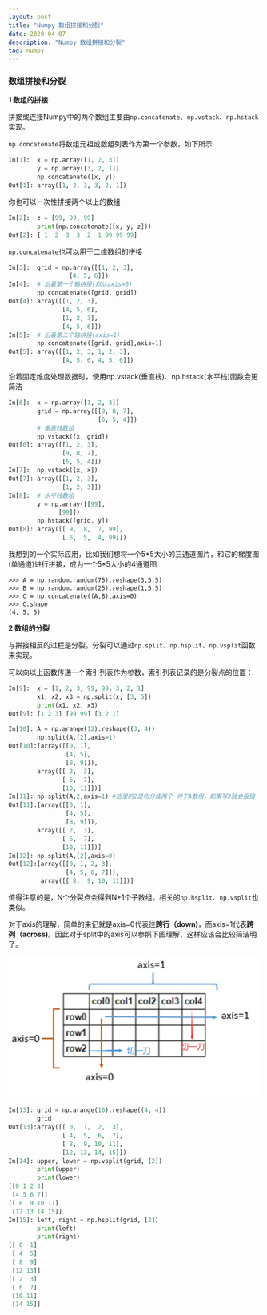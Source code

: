 ```yaml
---
layout: post
title: "Numpy 数组拼接和分裂"
date: 2020-04-07 
description: "Numpy 数组拼接和分裂"
tag: numpy
---
```


### 数组拼接和分裂

**1 数组的拼接**

拼接或连接Numpy中的两个数组主要由`np.concatenate`、`np.vstack`、`np.hstack`实现。

`np.concatenate`将数组元祖或数组列表作为第一个参数，如下所示

```python
In[1]:	x = np.array([1, 2, 3])
		y = np.array([3, 2, 1])
		np.concatenate([x, y])
Out[1]: array([1, 2, 3, 3, 2, 1])
```

你也可以一次性拼接两个以上的数组

```python
In[2]:	z = [99, 99, 99]
    	print(np.concatenate([x, y, z]))
Out[2]: [ 1  2  3  3  2  1 99 99 99]
```

`np.concatenate`也可以用于二维数组的拼接

```python
In[3]:	grid = np.array([[1, 2, 3],
                 [4, 5, 6]])
In[4]: 	# 沿着第一个轴拼接(默认axis=0)
		np.concatenate([grid, grid])
Out[4]: array([[1, 2, 3],
       		   [4, 5, 6],
       		   [1, 2, 3],
      		   [4, 5, 6]])
In[5]: 	# 沿着第二个轴拼接(axis=1)
		np.concatenate([grid, grid],axis=1)
Out[5]: array([[1, 2, 3, 1, 2, 3],
       		   [4, 5, 6, 4, 5, 6]])
```

沿着固定维度处理数据时，使用np.vstack(垂直栈)、np.hstack(水平栈)函数会更简洁

```python
In[6]: 	x = np.array([1, 2, 3])
		grid = np.array([[9, 8, 7],
                		 [6, 5, 4]])
        # 垂直栈数组
		np.vstack([x, grid])
Out[6]:	array([[1, 2, 3],
       		   [9, 8, 7],
       		   [6, 5, 4]])
In[7]: 	np.vstack([x, x])
Out[7]: array([[1, 2, 3],
       		   [1, 2, 3]])
In[8]: 	# 水平栈数组
    	y = np.array([[99],
              [99]])
        np.hstack([grid, y])
Out[8]: array([[ 9,  8,  7, 99],
       		   [ 6,  5,  4, 99]])
```

我想到的一个实际应用，比如我们想将一个5\*5大小的三通道图片，和它的梯度图(单通道)进行拼接，成为一个5\*5大小的4通道图

```
>>> A = np.random.random(75).reshape(3,5,5)
>>> B = np.random.random(25).reshape(1,5,5)
>>> C = np.concatenate((A,B),axis=0)
>>> C.shape
(4, 5, 5) 
```

**2 数组的分裂**

与拼接相反的过程是分裂。分裂可以通过`np.split`、`np.hsplit`、`np.vsplit`函数来实现。

可以向以上函数传递一个索引列表作为参数，索引列表记录的是分裂点的位置：

```python
In[9]:	x = [1, 2, 3, 99, 99, 3, 2, 1]
		x1, x2, x3 = np.split(x, [3, 5])
		print(x1, x2, x3)
Out[9]: [1 2 3] [99 99] [3 2 1]
```

```python
In[10]:	A = np.arange(12).reshape((3, 4))
		np.split(A,[2],axis=1)
Out[10]:[array([[0, 1],
        		[4, 5],
        		[8, 9]]),
 		array([[ 2,  3],
        	   [ 6,  7],
        	   [10, 11]])]
In[11]:	np.split(A,2,axis=1) #这里的2是均分成两个 对于A数组，如果写3就会报错
Out[11]:[array([[0, 1],
        		[4, 5],
        		[8, 9]]),
 		array([[ 2,  3],
        	   [ 6,  7],
        	   [10, 11]])]
In[12]:	np.split(A,[2],axis=0)    
Out[12]:[array([[0, 1, 2, 3],
        		[4, 5, 6, 7]]),
 		 array([[ 8,  9, 10, 11]])]
```

值得注意的是，N个分裂点会得到N+1个子数组。相关的`np.hsplit`、`np.vsplit`也类似。

对于axis的理解，简单的来记就是axis=0代表往**跨行（down)**，而axis=1代表**跨列（across)**。因此对于split中的axis可以参照下图理解，这样应该会比较简洁明了。

![](/images/posts/axis.png)

```python
In[13]:	grid = np.arange(16).reshape((4, 4))
		grid
Out[13]:array([[ 0,  1,  2,  3],
       		   [ 4,  5,  6,  7],
       		   [ 8,  9, 10, 11],
       		   [12, 13, 14, 15]])
In[14]:	upper, lower = np.vsplit(grid, [2])
		print(upper)
		print(lower)
[[0 1 2 3]
 [4 5 6 7]]
[[ 8  9 10 11]
 [12 13 14 15]]
In[15]: left, right = np.hsplit(grid, [2])
		print(left)
		print(right)
[[ 0  1]
 [ 4  5]
 [ 8  9]
 [12 13]]
[[ 2  3]
 [ 6  7]
 [10 11]
 [14 15]]
```

